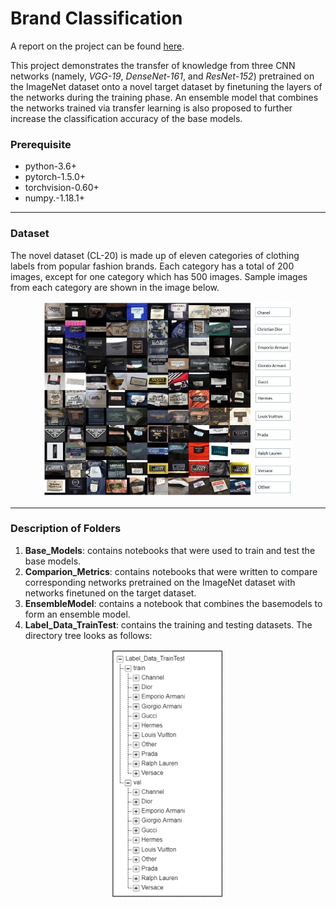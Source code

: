 # Brand Classification

A report on the project can be found [here](https://drive.google.com/file/d/1RWFEBZJ11qcmIWDgG-DstoZjAJt5KpDz/view?usp=sharing).

This project demonstrates the transfer of knowledge from three CNN networks (namely, *VGG-19*, *DenseNet-161*, and *ResNet-152*) pretrained on the ImageNet dataset onto a novel target dataset by finetuning the layers of the networks during the training phase. An ensemble model that combines the networks trained via transfer learning is also proposed to further increase the classification accuracy of the base models.

### Prerequisite
- python-3.6+
- pytorch-1.5.0+
- torchvision-0.60+
- numpy.-1.18.1+
---

### Dataset

The novel dataset (CL-20) is made up of eleven categories of clothing labels from popular fashion brands. Each category has a total of 200 images, except for one category which has 500 images. Sample images from each category are shown in the image below. 

<p align="center">
  <img src="https://github.com/estifanosORP/BrandClassification/blob/master/snipOfDataset_rs.jpg" />
</p>

___

### Description of Folders

1. **Base_Models**: contains notebooks that were used to train and test the base models. 
2. **Comparion_Metrics**: contains notebooks that were written to compare corresponding networks pretrained on the ImageNet dataset with networks finetuned on the target dataset.
3. **EnsembleModel**: contains a notebook that combines the basemodels to form an ensemble model. 
4. **Label_Data_TrainTest**: contains the training and testing datasets. The directory tree looks as follows:

<p align="center">
  <img src="https://github.com/estifanosORP/BrandClassification/blob/master/directory%20tree_rs.png" />
</p>
